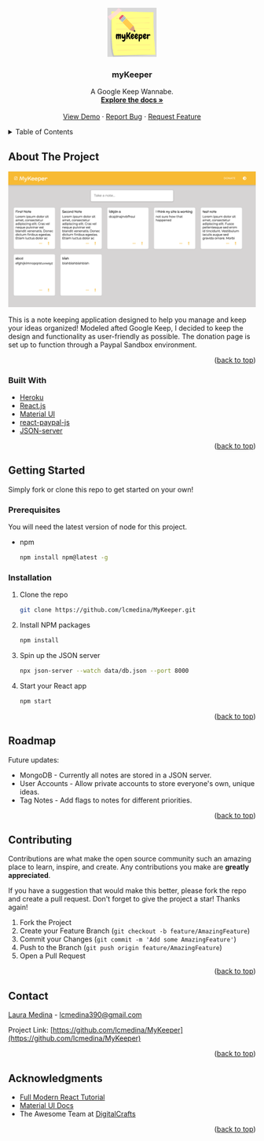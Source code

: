 <div id="top"></div>

<!-- PROJECT LOGO -->
<br />
<div align="center">
  <a href="https://github.com/lcmedina/MyKeeper">
    <img src="./public/logo.png" alt="Logo" width="100" height="100">
  </a>

<h3 align="center">myKeeper</h3>

  <p align="center">
    A Google Keep Wannabe.
    <br />
    <a href="https://github.com/github_username/repo_name"><strong>Explore the docs »</strong></a>
    <br />
    <br />
    <a href="https://react-my-keeper.herokuapp.com/">View Demo</a>
    ·
    <a href="https://github.com/lcmedina/MyKeeper/issues">Report Bug</a>
    ·
    <a href="https://github.com/lcmedina/MyKeeper/issues">Request Feature</a>
  </p>
</div>



<!-- TABLE OF CONTENTS -->
<details>
  <summary>Table of Contents</summary>
  <ol>
    <li>
      <a href="#about-the-project">About The Project</a>
      <ul>
        <li><a href="#built-with">Built With</a></li>
      </ul>
    </li>
    <li>
      <a href="#getting-started">Getting Started</a>
      <ul>
        <li><a href="#prerequisites">Prerequisites</a></li>
        <li><a href="#installation">Installation</a></li>
      </ul>
    </li>
    <li><a href="#usage">Usage</a></li>
    <li><a href="#roadmap">Roadmap</a></li>
    <li><a href="#contributing">Contributing</a></li>
    <li><a href="#contact">Contact</a></li>
    <li><a href="#acknowledgments">Acknowledgments</a></li>
  </ol>
</details>



<!-- ABOUT THE PROJECT -->
## About The Project

[![myKeeper Screen Shot](./public/screen.png)](https://react-my-keeper.herokuapp.com/)

This is a note keeping application designed to help you manage and keep your ideas organized! Modeled afted Google Keep, I decided to keep the design and functionality as user-friendly as possible. The donation page is set up to function through a Paypal Sandbox environment.

<p align="right">(<a href="#top">back to top</a>)</p>



### Built With

* [Heroku](https://www.heroku.com/)
* [React.js](https://reactjs.org/)
* [Material UI](https://mui.com/)
* [react-paypal-js](https://www.npmjs.com/package/@paypal/react-paypal-js)
* [JSON-server](https://www.npmjs.com/package/json-server)

<p align="right">(<a href="#top">back to top</a>)</p>



<!-- GETTING STARTED -->
## Getting Started

Simply fork or clone this repo to get started on your own!

### Prerequisites

You will need the latest version of node for this project.

* npm
  ```sh
  npm install npm@latest -g
  ```

### Installation

1. Clone the repo
   ```sh
   git clone https://github.com/lcmedina/MyKeeper.git
   ```
2. Install NPM packages
   ```sh
   npm install
   ```
3. Spin up the JSON server
   ```sh
   npx json-server --watch data/db.json --port 8000
   ```
4. Start your React app
    ```sh
    npm start
    ```

<p align="right">(<a href="#top">back to top</a>)</p>



<!-- ROADMAP -->
## Roadmap

Future updates:
* MongoDB - Currently all notes are stored in a JSON server.
* User Accounts - Allow private accounts to store everyone's own, unique ideas.
* Tag Notes - Add flags to notes for different priorities.

<p align="right">(<a href="#top">back to top</a>)</p>



<!-- CONTRIBUTING -->
## Contributing

Contributions are what make the open source community such an amazing place to learn, inspire, and create. Any contributions you make are **greatly appreciated**.

If you have a suggestion that would make this better, please fork the repo and create a pull request.
Don't forget to give the project a star! Thanks again!

1. Fork the Project
2. Create your Feature Branch (`git checkout -b feature/AmazingFeature`)
3. Commit your Changes (`git commit -m 'Add some AmazingFeature'`)
4. Push to the Branch (`git push origin feature/AmazingFeature`)
5. Open a Pull Request

<p align="right">(<a href="#top">back to top</a>)</p>


<!-- CONTACT -->
## Contact

[Laura Medina](www.laurachristine.net) - lcmedina390@gmail.com

Project Link: [https://github.com/lcmedina/MyKeeper](https://github.com/lcmedina/MyKeeper)

<p align="right">(<a href="#top">back to top</a>)</p>



<!-- ACKNOWLEDGMENTS -->
## Acknowledgments

* [Full Modern React Tutorial](https://www.youtube.com/playlist?list=PL4cUxeGkcC9gZD-Tvwfod2gaISzfRiP9d)
* [Material UI Docs](https://mui.com/getting-started/usage/)
* The Awesome Team at [DigitalCrafts](https://www.digitalcrafts.com/)

<p align="right">(<a href="#top">back to top</a>)</p>



<!-- MARKDOWN LINKS & IMAGES -->
<!-- https://www.markdownguide.org/basic-syntax/#reference-style-links -->
[contributors-shield]: https://img.shields.io/github/contributors/github_username/repo_name.svg?style=for-the-badge
[contributors-url]: https://github.com/github_username/repo_name/graphs/contributors
[forks-shield]: https://img.shields.io/github/forks/github_username/repo_name.svg?style=for-the-badge
[forks-url]: https://github.com/github_username/repo_name/network/members
[stars-shield]: https://img.shields.io/github/stars/github_username/repo_name.svg?style=for-the-badge
[stars-url]: https://github.com/github_username/repo_name/stargazers
[issues-shield]: https://img.shields.io/github/issues/github_username/repo_name.svg?style=for-the-badge
[issues-url]: https://github.com/github_username/repo_name/issues
[license-shield]: https://img.shields.io/github/license/github_username/repo_name.svg?style=for-the-badge
[license-url]: https://github.com/github_username/repo_name/blob/master/LICENSE.txt
[linkedin-shield]: https://img.shields.io/badge/-LinkedIn-black.svg?style=for-the-badge&logo=linkedin&colorB=555
[linkedin-url]: https://linkedin.com/in/linkedin_username
[product-screenshot]: images/screenshot.png